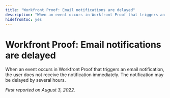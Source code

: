 ```yaml
---
title: "Workfront Proof: Email notifications are delayed"
description: "When an event occurs in Workfront Proof that triggers an email notification, the user does not receive the notification immediately. The notification may be delayed by several hours."
hidefromtoc: yes
---
```


# Workfront Proof: Email notifications are delayed

When an event occurs in Workfront Proof that triggers an email notification, the user does not receive the notification immediately. The notification may be delayed by several hours.

_First reported on August 3, 2022._


